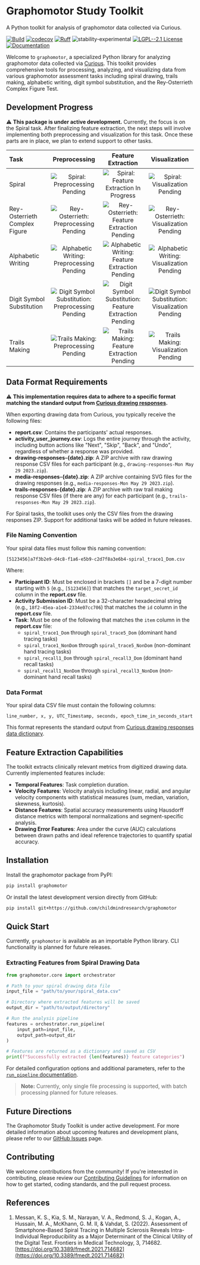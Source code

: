 # Graphomotor Study Toolkit

A Python toolkit for analysis of graphomotor data collected via Curious.

[![Build](https://github.com/childmindresearch/graphomotor/actions/workflows/test.yaml/badge.svg?branch=main)](https://github.com/childmindresearch/graphomotor/actions/workflows/test.yaml?query=branch%3Amain)
[![codecov](https://codecov.io/gh/childmindresearch/graphomotor/branch/main/graph/badge.svg?token=22HWWFWPW5)](https://codecov.io/gh/childmindresearch/graphomotor)
[![Ruff](https://img.shields.io/endpoint?url=https://raw.githubusercontent.com/astral-sh/ruff/main/assets/badge/v2.json)](https://github.com/astral-sh/ruff)
![stability-experimental](https://img.shields.io/badge/stability-experimental-orange.svg)
[![LGPL--2.1 License](https://img.shields.io/badge/license-LGPL--2.1-blue.svg)](https://github.com/childmindresearch/graphomotor/blob/main/LICENSE)
[![Documentation](https://img.shields.io/badge/api-docs-blue)](https://childmindresearch.github.io/graphomotor)

Welcome to `graphomotor`, a specialized Python library for analyzing graphomotor data collected via [Curious](https://www.gettingcurious.com/). This toolkit provides comprehensive tools for processing, analyzing, and visualizing data from various graphomotor assessment tasks including spiral drawing, trails making, alphabetic writing, digit symbol substitution, and the Rey-Osterrieth Complex Figure Test.

## Development Progress

⚠️ **This package is under active development.** Currently, the focus is on the Spiral task. After finalizing feature extraction, the next steps will involve implementing both preprocessing and visualization for this task. Once these parts are in place, we plan to extend support to other tasks.

| Task | Preprocessing | Feature Extraction | Visualization |
| :--- | :---: | :---: | :---: |
| Spiral | ![Spiral: Preprocessing Pending](https://img.shields.io/badge/pending-red) | ![Spiral: Feature Extraction In Progress](https://img.shields.io/badge/in_progress-yellow) | ![Spiral: Visualization Pending](https://img.shields.io/badge/pending-red) |
| Rey-Osterrieth Complex Figure | ![Rey-Osterrieth: Preprocessing Pending](https://img.shields.io/badge/pending-red) | ![Rey-Osterrieth: Feature Extraction Pending](https://img.shields.io/badge/pending-red) | ![Rey-Osterrieth: Visualization Pending](https://img.shields.io/badge/pending-red) |
| Alphabetic Writing | ![Alphabetic Writing: Preprocessing Pending](https://img.shields.io/badge/pending-red) | ![Alphabetic Writing: Feature Extraction Pending](https://img.shields.io/badge/pending-red) | ![Alphabetic Writing: Visualization Pending](https://img.shields.io/badge/pending-red) |
| Digit Symbol Substitution | ![Digit Symbol Substitution: Preprocessing Pending](https://img.shields.io/badge/pending-red) | ![Digit Symbol Substitution: Feature Extraction Pending](https://img.shields.io/badge/pending-red) | ![Digit Symbol Substitution: Visualization Pending](https://img.shields.io/badge/pending-red) |
| Trails Making | ![Trails Making: Preprocessing Pending](https://img.shields.io/badge/pending-red) | ![Trails Making: Feature Extraction Pending](https://img.shields.io/badge/pending-red) | ![Trails Making: Visualization Pending](https://img.shields.io/badge/pending-red) |

## Data Format Requirements

⚠️ **This implementation requires data to adhere to a specific format matching the standard output from [Curious drawing responses](https://mindlogger.atlassian.net/servicedesk/customer/portal/3/article/859242501).**

When exporting drawing data from Curious, you typically receive the following files:

- **report.csv**: Contains the participants' actual responses.
- **activity_user_journey.csv**: Logs the entire journey through the activity, including button actions like "Next", "Skip", "Back", and "Undo", regardless of whether a response was provided.
- **drawing-responses-{date}.zip**: A ZIP archive with raw drawing response CSV files for each participant (e.g., `drawing-responses-Mon May 29 2023.zip`).
- **media-responses-{date}.zip**: A ZIP archive containing SVG files for the drawing responses (e.g., `media-responses-Mon May 29 2023.zip`).
- **trails-responses-{date}.zip**: A ZIP archive with raw trail making response CSV files (if there are any) for each participant (e.g., `trails-responses-Mon May 29 2023.zip`).

For Spiral tasks, the toolkit uses only the CSV files from the drawing responses ZIP. Support for additional tasks will be added in future releases.

### File Naming Convention

Your spiral data files must follow this naming convention:

```text
[5123456]a7f3b2e9-d4c8-f1a6-e5b9-c2d7f8a3e6b4-spiral_trace1_Dom.csv
```

Where:

- **Participant ID**: Must be enclosed in brackets `[]` and be a 7-digit number starting with `5` (e.g., `[5123456]`) that matches the `target_secret_id` column in the **report.csv** file.
- **Activity Submission ID**: Must be a 32-character hexadecimal string (e.g., `18f2-45ea-a1e4-2334e07cc706`) that matches the `id` column in the **report.csv** file.
- **Task**: Must be one of the following that matches the `item` column in the **report.csv** file:
  - `spiral_trace1_Dom` through `spiral_trace5_Dom` (dominant hand tracing tasks)
  - `spiral_trace1_NonDom` through `spiral_trace5_NonDom` (non-dominant hand tracing tasks)
  - `spiral_recall1_Dom` through `spiral_recall3_Dom` (dominant hand recall tasks)
  - `spiral_recall1_NonDom` through `spiral_recall3_NonDom` (non-dominant hand recall tasks)

### Data Format

Your spiral data CSV file must contain the following columns:

```text
line_number, x, y, UTC_Timestamp, seconds, epoch_time_in_seconds_start
```

This format represents the standard output from [Curious drawing responses data dictionary](https://mindlogger.atlassian.net/servicedesk/customer/portal/3/article/596082739).

## Feature Extraction Capabilities

The toolkit extracts clinically relevant metrics from digitized drawing data. Currently implemented features include:

- **Temporal Features**: Task completion duration.
- **Velocity Features**: Velocity analysis including linear, radial, and angular velocity components with statistical measures (sum, median, variation, skewness, kurtosis).
- **Distance Features**: Spatial accuracy measurements using Hausdorff distance metrics with temporal normalizations and segment-specific analysis.
- **Drawing Error Features**: Area under the curve (AUC) calculations between drawn paths and ideal reference trajectories to quantify spatial accuracy.

## Installation

Install the graphomotor package from PyPI:

```sh
pip install graphomotor
```

Or install the latest development version directly from GitHub:

```sh
pip install git+https://github.com/childmindresearch/graphomotor
```

## Quick Start

Currently, `graphomotor` is available as an importable Python library. CLI functionality is planned for future releases.

### Extracting Features from Spiral Drawing Data

```python
from graphomotor.core import orchestrator

# Path to your spiral drawing data file
input_file = "path/to/your/spiral_data.csv"

# Directory where extracted features will be saved
output_dir = "path/to/output/directory"

# Run the analysis pipeline
features = orchestrator.run_pipeline(
    input_path=input_file,
    output_path=output_dir
)

# Features are returned as a dictionary and saved as CSV
print(f"Successfully extracted {len(features)} feature categories")
```

For detailed configuration options and additional parameters, refer to the [`run_pipeline` documentation](https://childmindresearch.github.io/graphomotor/graphomotor/core/orchestrator.html#run_pipeline).

> **Note:** Currently, only single file processing is supported, with batch processing planned for future releases.

## Future Directions

The Graphomotor Study Toolkit is under active development. For more detailed information about upcoming features and development plans, please refer to our [GitHub Issues](https://github.com/childmindresearch/graphomotor/issues) page.

## Contributing

We welcome contributions from the community! If you're interested in contributing, please review our [Contributing Guidelines](CONTRIBUTING.md) for information on how to get started, coding standards, and the pull request process.

## References

1. Messan, K. S., Kia, S. M., Narayan, V. A., Redmond, S. J., Kogan, A., Hussain, M. A., McKhann, G. M. II, & Vahdat, S. (2022). Assessment of Smartphone-Based Spiral Tracing in Multiple Sclerosis Reveals Intra-Individual Reproducibility as a Major Determinant of the Clinical Utility of the Digital Test. Frontiers in Medical Technology, 3, 714682. [https://doi.org/10.3389/fmedt.2021.714682](https://doi.org/10.3389/fmedt.2021.714682)
